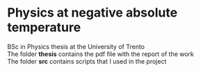 # Physics at negative absolute temperature
BSc in Physics thesis at the University of Trento  
The folder **thesis** contains the pdf file with the report of the work  
The folder **src** contains scripts that I used in the project

